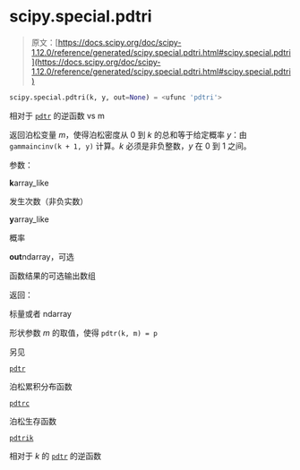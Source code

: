 # scipy.special.pdtri

> 原文：[https://docs.scipy.org/doc/scipy-1.12.0/reference/generated/scipy.special.pdtri.html#scipy.special.pdtri](https://docs.scipy.org/doc/scipy-1.12.0/reference/generated/scipy.special.pdtri.html#scipy.special.pdtri)

```py
scipy.special.pdtri(k, y, out=None) = <ufunc 'pdtri'>
```

相对于 [`pdtr`](https://docs.scipy.org/doc/scipy-1.12.0/reference/generated/scipy.special.pdtr.html#scipy.special.pdtr "scipy.special.pdtr") 的逆函数 vs m

返回泊松变量 *m*，使得泊松密度从 0 到 *k* 的总和等于给定概率 *y*：由 `gammaincinv(k + 1, y)` 计算。*k* 必须是非负整数，*y* 在 0 到 1 之间。

参数：

**k**array_like

发生次数（非负实数）

**y**array_like

概率

**out**ndarray，可选

函数结果的可选输出数组

返回：

标量或者 ndarray

形状参数 *m* 的取值，使得 `pdtr(k, m) = p`

另见

[`pdtr`](https://docs.scipy.org/doc/scipy-1.12.0/reference/generated/scipy.special.pdtr.html#scipy.special.pdtr "scipy.special.pdtr")

泊松累积分布函数

[`pdtrc`](https://docs.scipy.org/doc/scipy-1.12.0/reference/generated/scipy.special.pdtrc.html#scipy.special.pdtrc "scipy.special.pdtrc") 

泊松生存函数

[`pdtrik`](https://docs.scipy.org/doc/scipy-1.12.0/reference/generated/scipy.special.pdtrik.html#scipy.special.pdtrik "scipy.special.pdtrik")

相对于 *k* 的 [`pdtr`](https://docs.scipy.org/doc/scipy-1.12.0/reference/generated/scipy.special.pdtr.html#scipy.special.pdtr "scipy.special.pdtr") 的逆函数
